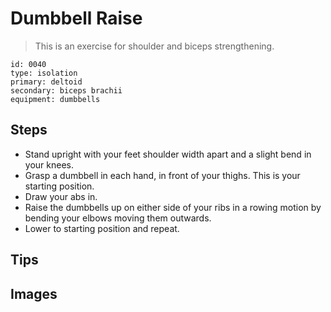 # Dumbbell Raise

> This is an exercise for shoulder and biceps strengthening.

``` 
id: 0040 
type: isolation 
primary: deltoid 
secondary: biceps brachii 
equipment: dumbbells 
``` 


## Steps


 - Stand upright with your feet shoulder width apart and a slight bend in your knees.
 - Grasp a dumbbell in each hand, in front of your thighs. This is your starting position.
 - Draw your abs in.
 - Raise the dumbbells up on either side of your ribs in a rowing motion by bending your elbows moving them outwards.
 - Lower to starting position and repeat.

## Tips



## Images


